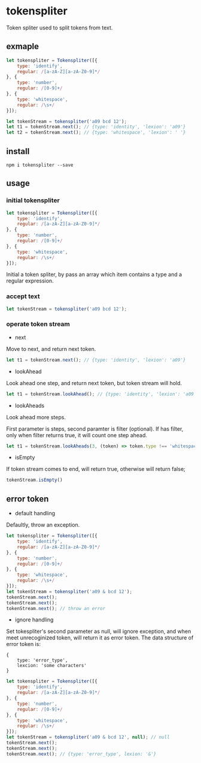 # tokenspliter

Token spliter used to split tokens from text.

## exmaple

```js
let tokenspliter = Tokenspliter([{
    type: 'identify',
    regular: /[a-zA-Z][a-zA-Z0-9]*/
}, {
    type: 'number',
    regular: /[0-9]+/
}, {
    type: 'whitespace',
    regular: /\s+/
}]);

let tokenStream = tokenspliter('a09 bcd 12');
let t1 = tokenStream.next(); // {type: 'identity', 'lexion': 'a09'}
let t2 = tokenStream.next(); // {type: 'whitespace', 'lexion': ' '}
```

## install

`npm i tokenspliter --save`

## usage

### initial tokenspliter

```js
let tokenspliter = Tokenspliter([{
    type: 'identify',
    regular: /[a-zA-Z][a-zA-Z0-9]*/
}, {
    type: 'number',
    regular: /[0-9]+/
}, {
    type: 'whitespace',
    regular: /\s+/
}]);
```

Initial a token spliter, by pass an array which item contains a type and a regular expression.

### accept text

```js
let tokenStream = tokenspliter('a09 bcd 12');
```

### operate token stream

- next

Move to next, and return next token.

```js
let t1 = tokenStream.next(); // {type: 'identity', 'lexion': 'a09'}
```

- lookAhead

Look ahead one step, and return next token, but token stream will hold.

```js
let t1 = tokenStream.lookAhead(); // {type: 'identity', 'lexion': 'a09'}
```

- lookAheads

Look ahead more steps.

First parameter is steps, second paramter is filter (optional). If has filter, only when filter returns true, it will count one step ahead.

```js
let t1 = tokenStream.lookAheads(3, (token) => token.type !== 'whitespace');
```

- isEmpty

If token stream comes to end, will return true, otherwise will return false;

```js
tokenStream.isEmpty()
```

## error token

- default handling

Defaultly, throw an exception.

```js
let tokenspliter = Tokenspliter([{
    type: 'identify',
    regular: /[a-zA-Z][a-zA-Z0-9]*/
}, {
    type: 'number',
    regular: /[0-9]+/
}, {
    type: 'whitespace',
    regular: /\s+/
}]);
let tokenStream = tokenspliter('a09 & bcd 12');
tokenStream.next();
tokenStream.next();
tokenStream.next(); // throw an error
```

- ignore handling

Set tokespliter's second parameter as null, will ignore exception, and when meet unrecoginized token, will return it as error token. The data structure of error token is:

```
{
    type: 'error_type',
    lexcion: 'some characters'
}
```

```js
let tokenspliter = Tokenspliter([{
    type: 'identify',
    regular: /[a-zA-Z][a-zA-Z0-9]*/
}, {
    type: 'number',
    regular: /[0-9]+/
}, {
    type: 'whitespace',
    regular: /\s+/
}]);
let tokenStream = tokenspliter('a09 & bcd 12', null); // null
tokenStream.next();
tokenStream.next();
tokenStream.next(); // {type: 'error_type', lexion: '&'}
```
